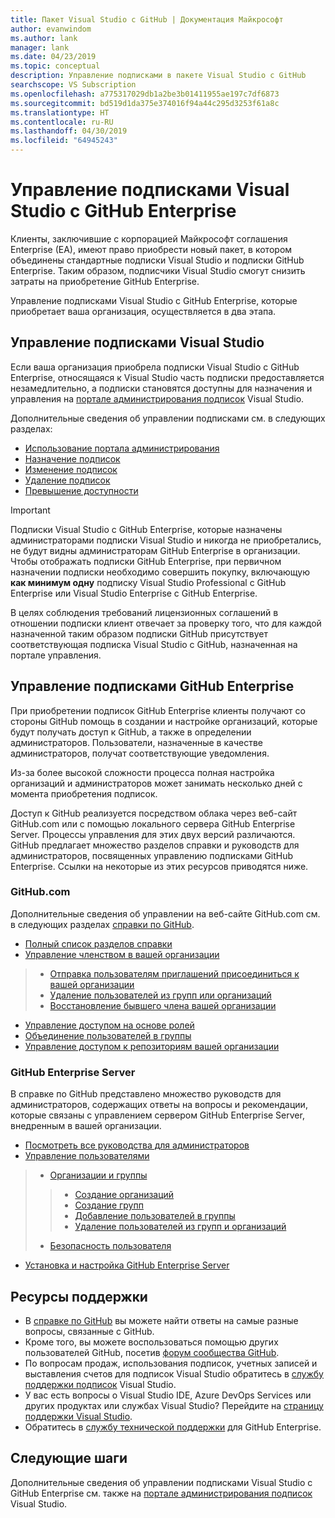 ```yaml
---
title: Пакет Visual Studio с GitHub | Документация Майкрософт
author: evanwindom
ms.author: lank
manager: lank
ms.date: 04/23/2019
ms.topic: conceptual
description: Управление подписками в пакете Visual Studio с GitHub
searchscope: VS Subscription
ms.openlocfilehash: a775317029db1a2be3b01411955ae197c7df6873
ms.sourcegitcommit: bd519d1da375e374016f94a44c295d3253f61a8c
ms.translationtype: HT
ms.contentlocale: ru-RU
ms.lasthandoff: 04/30/2019
ms.locfileid: "64945243"
---
```

# <a name="managing-visual-studio-subscriptions-with-github-enterprise"></a>Управление подписками Visual Studio с GitHub Enterprise

Клиенты, заключившие с корпорацией Майкрософт соглашения Enterprise (EA), имеют право приобрести новый пакет, в котором объединены стандартные подписки Visual Studio и подписки GitHub Enterprise. Таким образом, подписчики Visual Studio смогут снизить затраты на приобретение GitHub Enterprise. 

Управление подписками Visual Studio с GitHub Enterprise, которые приобретает ваша организация, осуществляется в два этапа.

## <a name="managing-visual-studio-subscriptions"></a>Управление подписками Visual Studio

Если ваша организация приобрела подписки Visual Studio с GitHub Enterprise, относящаяся к Visual Studio часть подписки предоставляется незамедлительно, а подписки становятся доступны для назначения и управления на [портале администрирования подписок](https://manage.visualstudio.com) Visual Studio. 

Дополнительные сведения об управлении подписками см. в следующих разделах:
- [Использование портала администрирования](using-admin-portal.md)
- [Назначение подписок](assign-license.md)
- [Изменение подписок](edit-license.md)
- [Удаление подписок](delete-license.md)
- [Превышение доступности](handle-overclaimed-license.md)

> [!Important]
> Подписки Visual Studio с GitHub Enterprise, которые назначены администраторами подписки Visual Studio и никогда не приобретались, не будут видны администраторам GitHub Enterprise в организации. Чтобы отображать подписки GitHub Enterprise, при первичном назначении подписки необходимо совершить покупку, включающую **как минимум одну** подписку Visual Studio Professional с GitHub Enterprise или Visual Studio Enterprise с GitHub Enterprise.  
>
> В целях соблюдения требований лицензионных соглашений в отношении подписки клиент отвечает за проверку того, что для каждой назначенной таким образом подписки GitHub присутствует соответствующая подписка Visual Studio с GitHub, назначенная на портале управления.

## <a name="managing-github-enterprise-subscriptions"></a>Управление подписками GitHub Enterprise

При приобретении подписок GitHub Enterprise клиенты получают со стороны GitHub помощь в создании и настройке организаций, которые будут получать доступ к GitHub, а также в определении администраторов.  Пользователи, назначенные в качестве администраторов, получат соответствующие уведомления.  

Из-за более высокой сложности процесса полная настройка организаций и администраторов может занимать несколько дней с момента приобретения подписок.

Доступ к GitHub реализуется посредством облака через веб-сайт GitHub.com или с помощью локального сервера GitHub Enterprise Server.  Процессы управления для этих двух версий различаются.  GitHub предлагает множество разделов справки и руководств для администраторов, посвященных управлению подписками GitHub Enterprise.  Ссылки на некоторые из этих ресурсов приводятся ниже.  

### <a name="githubspanspancom"></a>GitHub<span></span>.com 

Дополнительные сведения об управлении на веб-сайте GitHub<span></span>.com см. в следующих разделах [справки по GitHub](https://help.github.com/en).
- [Полный список разделов справки](https://help.github.com/en)
- [Управление членством в вашей организации](https://help.github.com/en/articles/managing-membership-in-your-organization)
> - [Отправка пользователям приглашений присоединиться к вашей организации](https://help.github.com/en/articles/inviting-users-to-join-your-organization)
> - [Удаление пользователей из групп или организаций](https://help.github.com/en/articles/removing-a-member-from-your-organization)
> - [Восстановление бывшего члена вашей организации](https://help.github.com/en/articles/reinstating-a-former-member-of-your-organization)
- [Управление доступом на основе ролей](https://help.github.com/en/articles/managing-peoples-access-to-your-organization-with-roles)
- [Объединение пользователей в группы](https://help.github.com/en/articles/organizing-members-into-teams)
- [Управление доступом к репозиториям вашей организации](https://help.github.com/en/articles/managing-access-to-your-organizations-repositories)

### <a name="github-enterprise-server"></a>GitHub Enterprise Server

В справке по GitHub представлено множество руководств для администраторов, содержащих ответы на вопросы и рекомендации, которые связаны с управлением сервером GitHub Enterprise Server, внедренным в вашей организации.

- [Посмотреть все руководства для администраторов](https://help.github.com/en/enterprise/2.16/admin)
- [Управление пользователями](https://help.github.com/en/enterprise/2.16/admin/user-management)
> - [Организации и группы](https://help.github.com/en/enterprise/2.16/admin/user-management/organizations-and-teams)
> > - [Создание организаций](https://help.github.com/en/enterprise/2.16/admin/user-management/creating-organizations)
> > - [Создание групп](https://help.github.com/en/enterprise/2.16/admin/user-management/creating-teams)
> > - [Добавление пользователей в группы](https://help.github.com/en/enterprise/2.16/admin/user-management/adding-people-to-teams)
> > - [Удаление пользователей из групп и организаций](https://help.github.com/en/enterprise/2.16/admin/user-management/removing-users-from-teams-and-organizations)
> - [Безопасность пользователя](https://help.github.com/en/enterprise/2.16/admin/user-management/user-security)
- [Установка и настройка GitHub Enterprise Server](https://help.github.com/en/enterprise/2.16/admin/installation)


## <a name="support-resources"></a>Ресурсы поддержки
-  В [справке по GitHub](https://help.github.com/en) вы можете найти ответы на самые разные вопросы, связанные с GitHub.
-  Кроме того, вы можете воспользоваться помощью других пользователей GitHub, посетив [форум сообщества GitHub](https://github.community/).
-  По вопросам продаж, использования подписок, учетных записей и выставления счетов для подписок Visual Studio обратитесь в [службу поддержки подписок](https://visualstudio.microsoft.com/subscriptions/support/) Visual Studio.
-  У вас есть вопросы о Visual Studio IDE, Azure DevOps Services или других продуктах или службах Visual Studio?  Перейдите на [страницу поддержки Visual Studio](https://visualstudio.microsoft.com/support/).
-  Обратитесь в [службу технической поддержки](https://support.microsoft.com/en-us/supportforbusiness/productselection?sapId=b77fe80f-5417-80bd-4b2a-275cf0018c24) для GitHub Enterprise.   

## <a name="next-steps"></a>Следующие шаги
Дополнительные сведения об управлении подписками Visual Studio с GitHub Enterprise см. также на [портале администрирования подписок](https://visualstudio.microsoft.com/subscriptions-administration/) Visual Studio.